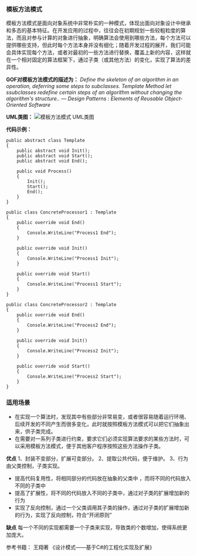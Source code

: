 
### 模板方法模式

模板方法模式是面向对象系统中非常朴实的一种模式，体现出面向对象设计中继承和多态的基本特征。在开发应用的过程中，往往会在初期规划一些较粗粒度的算法，而且对参与计算的对象进行抽象，明确算法会使用到哪些方法，每个方法可以提供哪些支持，但此时每个方法本身并没有细化；随着开发过程的展开，我们可能会具体实现每个方法，或者对最初的一些方法进行替换，覆盖上新的内容，这样就在一个相对固定的算法框架下，通过子类（或其他方法）的变化，实现了算法的差异性。


**GOF对模板方法模式的描述为：**
*Define the skeleton of an algorithm in an operation, deferring some steps to subclasses. Template Method let ssubclasses redefine certain steps of an algorithm without changing the algorithm's structure..*
*— Design Patterns : Elements of Reusable Object-Oriented Software*

**UML类图：**
![模板方法模式 UML类图](https://zhixin9001.github.io/2020_DesignPattern/14.template.JPG "模板方法模式 UML类图")

**代码示例：**
```
public abstract class Template
{
    public abstract void Init();
    public abstract void Start();
    public abstract void End();

    public void Process()
    {
        Init();
        Start();
        End();
    }
}

public class ConcreteProcessor1 : Template
{
    public override void End()
    {
        Console.WriteLine("Process1 End");
    }

    public override void Init()
    {
        Console.WriteLine("Process1 Init");
    }

    public override void Start()
    {
        Console.WriteLine("Process1 Start");
    }
}

public class ConcreteProcessor2 : Template
{
    public override void End()
    {
        Console.WriteLine("Process2 End");
    }

    public override void Init()
    {
        Console.WriteLine("Process2 Init");
    }

    public override void Start()
    {
        Console.WriteLine("Process2 Start");
    }        
}
```

### 适用场景
- 在实现一个算法时，发现其中有些部分非常易变，或者很容易随着运行环境、后续开发的不同产生而很多变化，此时就按照模板方法模式可以把它们抽象出来，供子类完成。
- 在需要对一系列子类进行约束，要求它们必须实现算法要求的某些方法时，可以采用模板方法模式，便于其他客户程序按照这些方法操作子类。

**优点**
1、封装不变部分，扩展可变部分。 2、提取公共代码，便于维护。 3、行为由父类控制，子类实现。
- 提高代码复用性，将相同部分的代码放在抽象的父类中 ，而将不同的代码放入不同的子类中
- 提高了扩展性，将不同的代码放入不同的子类中，通过对子类的扩展增加新的行为
- 实现了反向控制，通过一个父类调用其子类的操作，通过对子类的扩展增加新的行为，实现了反向控制，符合“开闭原则”

**缺点**
每一个不同的实现都需要一个子类来实现，导致类的个数增加，使得系统更加庞大。 

参考书籍：
王翔著 《设计模式——基于C#的工程化实现及扩展》